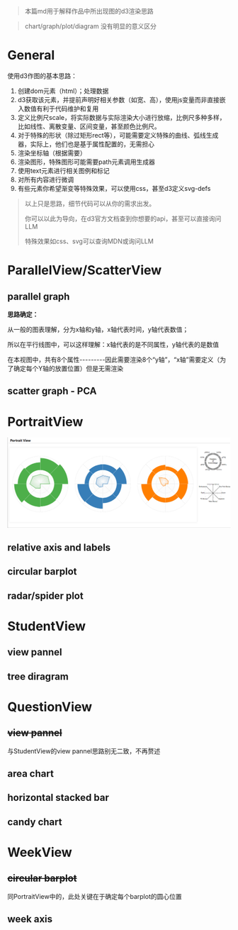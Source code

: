 > 本篇md用于解释作品中所出现图的d3渲染思路

> chart/graph/plot/diagram 没有明显的意义区分

# General

使用d3作图的基本思路：

1. 创建dom元素（html）；处理数据
2. d3获取该元素，并提前声明好相关参数（如宽、高），使用js变量而非直接嵌入数值有利于代码维护和复用
3. 定义比例尺scale，将实际数据与实际渲染大小进行放缩，比例尺多种多样，比如线性、离散变量、区间变量，甚至颜色比例尺。
4. 对于特殊的形状（除过矩形rect等），可能需要定义特殊的曲线、弧线生成器，实际上，他们也是基于属性配置的，无需担心
5. 渲染坐标轴（根据需要）
6. 渲染图形，特殊图形可能需要path元素调用生成器
7. 使用text元素进行相关图例和标记
8. 对所有内容进行微调
9. 有些元素你希望渐变等特殊效果，可以使用css，甚至d3定义svg-defs


> 以上只是思路，细节代码可以从你的需求出发。
>
> 你可以以此为导向，在d3官方文档查到你想要的api，甚至可以直接询问LLM
>
> 特殊效果如css、svg可以查询MDN或询问LLM



# ParallelView/ScatterView

## parallel graph

**思路确定：**

从一般的图表理解，分为x轴和y轴，x轴代表时间，y轴代表数值；

所以在平行线图中，可以这样理解：x轴代表的是不同属性，y轴代表的是数值

在本视图中，共有8个属性---------因此需要渲染8个“y轴”，“x轴”需要定义（为了确定每个Y轴的放置位置）但是无需渲染



## scatter graph - PCA

 



# PortraitView

![image-20250222165644840](src/D3_study/image-20250222165644840.png)

## relative axis and labels



## circular barplot



## radar/spider plot





# StudentView

## view pannel



## tree diragram



# QuestionView

## ~~view pannel~~

与StudentView的view pannel思路别无二致，不再赘述

## area chart



## horizontal stacked bar



## candy chart





# WeekView

## ~~circular barplot~~

同PortraitView中的，此处关键在于确定每个barplot的圆心位置

## week axis

